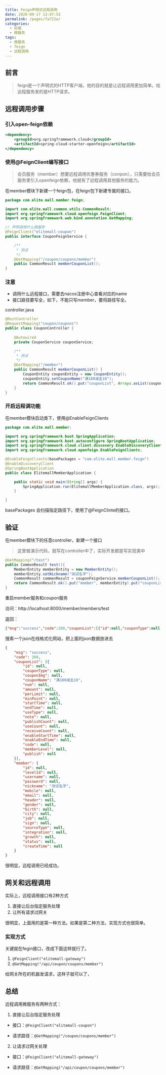 ```yaml
---
title: Feign声明式远程调用
date: 2020-09-17 13:47:53
permalink: /pages/fa722e/
categories:
  - 后端
  - 微服务
tags:
  - 微服务
  - feign
  - 远程调用
---
```

## 前言

> feign是一个声明式的HTTP客户端，他的目的就是让远程调用更加简单。给远程服务发的是HTTP请求。



## 远程调用步骤

### 引入open-feign依赖

~~~xml
<dependency>
    <groupId>org.springframework.cloud</groupId>
    <artifactId>spring-cloud-starter-openfeign</artifactId>
</dependency>
~~~

### 使用@FeignClient编写接口



> 会员服务（member）想要远程调用优惠券服务（conpon），只需要给会员服务里引入openfeign依赖，他就有了远程调用其他服务的能力。

在member模块下新建一个feign包，在feign包下新建专属的接口。

~~~java
package com.elite.mall.member.feign;

import com.elite.mall.common.utils.CommonResult;
import org.springframework.cloud.openfeign.FeignClient;
import org.springframework.web.bind.annotation.GetMapping;

// 声明调用什么微服务
@FeignClient("elitemall-coupon")
public interface CouponFeignService {

    /**
     * 测试
     */
    @GetMapping("/coupon/coupons/member")
    public CommonResult memberCouponList();
}
~~~



### 注意

- 调用什么远程接口，需要去nacos注册中心查看对应的name
- 接口路径要写全，如下，不能只写member，要将路径写全。

controller.java

~~~java
@RestController
@RequestMapping("coupon/coupons")
public class CouponController {
    
    @Autowired
    private CouponService couponService;

    /**
     * 测试
     */
    @GetMapping("/member")
    public CommonResult memberCouponList() {
        CouponEntity couponEntity = new CouponEntity();
        couponEntity.setCouponName("满100减去10");
        return CommonResult.ok().put("couponList", Arrays.asList(couponEntity));
    }
}
~~~



### 开启远程调功能

在member模块启动类下，使用@EnableFeignClients

~~~java
package com.elite.mall.member;

import org.springframework.boot.SpringApplication;
import org.springframework.boot.autoconfigure.SpringBootApplication;
import org.springframework.cloud.client.discovery.EnableDiscoveryClient;
import org.springframework.cloud.openfeign.EnableFeignClients;

@EnableFeignClients(basePackages = "com.elite.mall.member.feign")
@EnableDiscoveryClient
@SpringBootApplication
public class ElitemallMemberApplication {

	public static void main(String[] args) {
		SpringApplication.run(ElitemallMemberApplication.class, args);
	}

}
~~~

basePackages 会扫描指定路径下，使用了@FeignClinte的接口。



## 验证

在member模块下的任意controller，新建一个接口

> 这里做演示代码，就写在controller中了，实际开发都是写实现类中

~~~java
@GetMapping("/test")
public CommonResult test(){
    MemberEntity memberEntity = new MemberEntity();
    memberEntity.setNickname("测试名字");
    CommonResult commonResult = couponFeignService.memberCouponList();
    return CommonResult.ok().put("member", memberEntity).put("couponList", commonResult.get("couponList"));
}
~~~

重启member服务和coupon服务

访问：http://localhost:8000/member/members/test



返回：

~~~json
{"msg":"success","code":200,"couponList":[{"id":null,"couponType":null,"couponImg":null,"couponName":"满100减去10","num":null,"amount":null,"perLimit":null,"minPoint":null,"startTime":null,"endTime":null,"useType":null,"note":null,"publishCount":null,"useCount":null,"receiveCount":null,"enableStartTime":null,"enableEndTime":null,"code":null,"memberLevel":null,"publish":null}],"member":{"id":null,"levelId":null,"username":null,"password":null,"nickname":"测试名字","mobile":null,"email":null,"header":null,"gender":null,"birth":null,"city":null,"job":null,"sign":null,"sourceType":null,"integration":null,"growth":null,"status":null,"createTime":null}}

~~~

搜素一个json在线格式化网站，把上面的json数据放进去

~~~json
{
	"msg": "success",
	"code": 200,
	"couponList": [{
		"id": null,
		"couponType": null,
		"couponImg": null,
		"couponName": "满100减去10",
		"num": null,
		"amount": null,
		"perLimit": null,
		"minPoint": null,
		"startTime": null,
		"endTime": null,
		"useType": null,
		"note": null,
		"publishCount": null,
		"useCount": null,
		"receiveCount": null,
		"enableStartTime": null,
		"enableEndTime": null,
		"code": null,
		"memberLevel": null,
		"publish": null
	}],
	"member": {
		"id": null,
		"levelId": null,
		"username": null,
		"password": null,
		"nickname": "测试名字",
		"mobile": null,
		"email": null,
		"header": null,
		"gender": null,
		"birth": null,
		"city": null,
		"job": null,
		"sign": null,
		"sourceType": null,
		"integration": null,
		"growth": null,
		"status": null,
		"createTime": null
	}
}
~~~

很明显，远程调用已经成功。



## 网关和远程调用

实际上，远程调用接口有2种方式

1. 直接让后台指定服务处理
2. 让所有请求过网关

很明显，上面用的是第一种方法。如果是第二种方法，实现方式也很简单。

### 实现方式

关键就在fegin接口，改成下面这样就行了。

1. `@FeignClient("elitemall-gateway")`
2. `@GetMapping("/api/coupon/coupons/member")`

给网关所在的机器发请求，这样子就可以了，



## 总结

远程调用微服务有两种方式：

1. 直接让后台指定服务处理

-  接口：`@FeignClient("elitemall-coupon")`

- 请求路径：`@GetMapping("/coupon/coupons/member")`

2. 让请求过网关处理

-  接口：`@FeignClient("elitemall-gateway")`

- 请求路径：`@GetMapping("/api/coupon/coupons/member")`